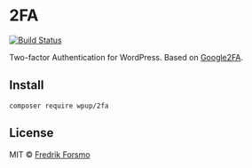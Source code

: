 # 2FA

[![Build Status](https://travis-ci.org/wpup/2fa.svg?branch=master)](https://travis-ci.org/wpup/2fa)

Two-factor Authentication for WordPress. Based on [Google2FA](https://github.com/antonioribeiro/google2fa).

## Install

```
composer require wpup/2fa
```

## License

MIT © [Fredrik Forsmo](https://github.com/frozzare)
